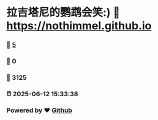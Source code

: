 # 拉吉塔尼的鹦鹉会笑:) :link: https://nothimmel.github.io 
### :page_facing_up: [5](https://nothimmel.github.io/tag.html) 
### :speech_balloon: 0 
### :hibiscus: 3125 
### :alarm_clock: 2025-06-12 15:33:38 
### Powered by :heart: [Github](https://github.com/NotHimmel/NotHimmel.github.io)
